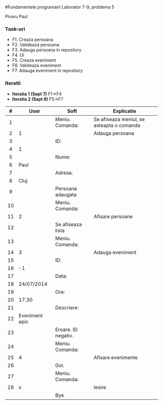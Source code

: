 #Fundamentele programarii
Laborator 7-9, problema 5

Pivaru Paul

### Task-uri
- F1. Creaza persoana
- F2. Valideaza persoana
- F3. Adauga persoana in repository
- F4. UI
- F5. Creaza eveniment
- F6. Valideaza eveniment
- F7. Adauga eveniment in repository

### Iteratii
- **Iteratia 1 (Sapt 7)** F1->F4
- **Iteratia 2 (Sapt 8)** F5->F7


|  # | User           | Soft                | Explicatie                                |
|:--:|----------------|---------------------|-------------------------------------------|
|  1 |                | Meniu. Comanda:     | Se afiseaza meniul, se asteapta o comanda |
|  2 | 1              |                     | Adauga persoana                           |
|  3 |                | ID:                 |                                           |
|  4 | 1              |                     |                                           |
|  5 |                | Nume:               |                                           |
|  6 | Paul           |                     |                                           |
|  7 |                | Adresa:             |                                           |
|  8 | Cluj           |                     |                                           |
|  9 |                | Persoana adaugata   |                                           |
| 10 |                | Meniu. Comanda:     |                                           |
| 11 | 2              |                     | Afisare persoane                          |
| 12 |                | Se afiseaza lista   |                                           |
| 13 |                | Meniu. Comanda:     |                                           |
| 14 | 3              |                     | Adauga eveniment                          |
| 15 |                | ID:                 |                                           |
| 16 | -1             |                     |                                           |
| 17 |                | Data:               |                                           |
| 18 | 24/07/2014     |                     |                                           |
| 19 |                | Ora:                |                                           |
| 20 | 17.30          |                     |                                           |
| 21 |                | Descriere:          |                                           |
| 22 | Eveniment epic |                     |                                           |
| 23 |                | Eroare. ID negativ. |                                           |
| 24 |                | Meniu. Comanda:     |                                           |
| 25 | 4              |                     | Afisare evenimente                        |
| 26 |                | Gol.                |                                           |
| 27 |                | Meniu. Comanda:     |                                           |
| 28 | x              |                     | Iesire                                    |
|    |                | Bye                 |                                           |
